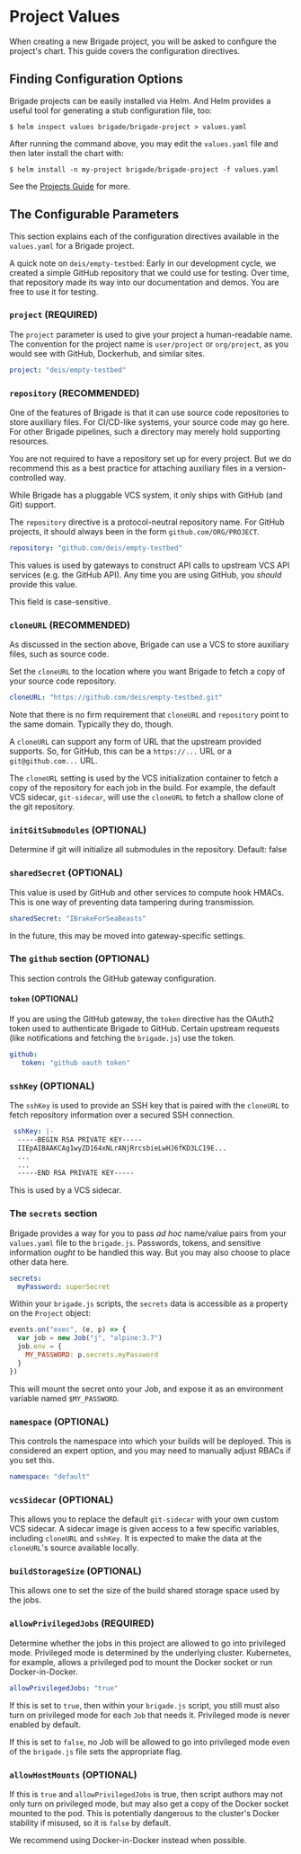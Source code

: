# Project Values

When creating a new Brigade project, you will be asked to configure the project's
chart. This guide covers the configuration directives.

## Finding Configuration Options

Brigade projects can be easily installed via Helm. And Helm provides a useful
tool for generating a stub configuration file, too:

```console
$ helm inspect values brigade/brigade-project > values.yaml
```

After running the command above, you may edit the `values.yaml` file and then
later install the chart with:

```console
$ helm install -n my-project brigade/brigade-project -f values.yaml
```

See the [Projects Guide](projects.md) for more.

## The Configurable Parameters

This section explains each of the configuration directives available in the
`values.yaml` for a Brigade project.

A quick note on `deis/empty-testbed`: Early in our development cycle, we created
a simple GitHub repository that we could use for testing. Over time, that repository
made its way into our documentation and demos. You are free to use it for testing.

### `project` (REQUIRED)

The `project` parameter is used to give your project a human-readable name. The
convention for the project name is `user/project` or `org/project`, as you would
see with GitHub, Dockerhub, and similar sites.

```yaml
project: "deis/empty-testbed"
```

### `repository` (RECOMMENDED)

One of the features of Brigade is that it can use source code repositories to
store auxiliary files. For CI/CD-like systems, your source code may go here.
For other Brigade pipelines, such a directory may merely hold supporting resources.

You are not required to have a repository set up for every project. But we do
recommend this as a best practice for attaching auxiliary files in a version-controlled
way.

While Brigade has a pluggable VCS system, it only ships with GitHub (and Git)
support.

The `repository` directive is a protocol-neutral repository name. For
GitHub projects, it should always been in the form `github.com/ORG/PROJECT`.

```yaml
repository: "github.com/deis/empty-testbed"
```

This values is used by gateways to construct API calls to upstream VCS API
services (e.g. the GitHub API). Any time you are using GitHub, you _should_
provide this value.

This field is case-sensitive.

### `cloneURL` (RECOMMENDED)

As discussed in the section above, Brigade can use a VCS to store auxiliary
files, such as source code.

Set the `cloneURL` to the location where you want Brigade to fetch a copy of
your source code repository.

```yaml
cloneURL: "https://github.com/deis/empty-testbed.git"
```

Note that there is no firm requirement that `cloneURL` and `repository` point to
the same domain. Typically they do, though.

A `cloneURL` can support any form of URL that the upstream provided supports. So,
for GitHub, this can be a `https://...` URL or a `git@github.com...` URL.

The `cloneURL` setting is used by the VCS initialization container to fetch
a copy of the repository for each job in the build. For example, the default
VCS sidecar, `git-sidecar`, will use the `cloneURL` to fetch a shallow clone
of the git repository.

### `initGitSubmodules` (OPTIONAL)

Determine if git will initialize all submodules in the repository. Default: false

### `sharedSecret` (OPTIONAL)


This value is used by GitHub and other services to compute hook HMACs. This
is one way of preventing data tampering during transmission.

```yaml
sharedSecret: "IBrakeForSeaBeasts"
```

In the future, this may be moved into gateway-specific settings.

### The `github` section (OPTIONAL)

This section controls the GitHub gateway configuration.

#### `token` (OPTIONAL)

If you are using the GitHub gateway, the `token` directive has the OAuth2 token
used to authenticate Brigade to GitHub. Certain upstream requests (like notifications
and fetching the `brigade.js`) use the token.

```yaml
github:
   token: "github oauth token"
```

### `sshKey` (OPTIONAL)

The `sshKey` is used to provide an SSH key that is paired with the `cloneURL` to
fetch repository information over a secured SSH connection.

```yaml
 sshKey: |-
  -----BEGIN RSA PRIVATE KEY-----
  IIEpAIBAAKCAg1wyZD164xNLrANjRrcsbieLwHJ6fKD3LC19E...
  ...
  ...
  -----END RSA PRIVATE KEY-----
```

This is used by a VCS sidecar.

### The `secrets` section

Brigade provides a way for you to pass _ad hoc_ name/value pairs from your
`values.yaml` file to the `brigade.js`. Passwords, tokens, and sensitive information
_ought_ to be handled this way. But you may also choose to place other data here.

```yaml
secrets:
  myPassword: superSecret
```

Within your `brigade.js` scripts, the `secrets` data is accessible as a property
on the `Project` object:

```javascript
events.on("exec", (e, p) => {
  var job = new Job("j", "alpine:3.7")
  job.env = {
    MY_PASSWORD: p.secrets.myPassword
  }
})
```

This will mount the secret onto your Job, and expose it as an environment variable
named `$MY_PASSWORD`.

### `namespace` (OPTIONAL)

This controls the namespace into which your builds will be deployed. This is
considered an expert option, and you may need to manually adjust RBACs if you
set this.

```yaml
namespace: "default"
```

### `vcsSidecar` (OPTIONAL)

This allows you to replace the default `git-sidecar` with your own custom VCS
sidecar. A sidecar image is given access to a few specific variables, including
`cloneURL` and `sshKey`. It is expected to make the data at the `cloneURL`'s source
available locally.

### `buildStorageSize` (OPTIONAL)

This allows one to set the size of the build shared storage space used by the jobs.

### `allowPrivilegedJobs` (REQUIRED)

Determine whether the jobs in this project are allowed to go into privileged mode.
Privileged mode is determined by the underlying cluster. Kubernetes, for example,
allows a privileged pod to mount the Docker socket or run Docker-in-Docker.

```yaml
allowPrivilegedJobs: "true"
```

If this is set to `true`, then within your `brigade.js` script, you still must also
turn on privileged mode for each `Job` that needs it. Privileged mode is never
enabled by default.

If this is set to `false`, no Job will be allowed to go into privileged mode even
of the `brigade.js` file sets the appropriate flag.

### `allowHostMounts` (OPTIONAL)

If this is `true` and `allowPrivilegedJobs` is true, then script authors may
not only turn on privileged mode, but may also get a copy of the Docker socket
mounted to the pod. This is potentially dangerous to the cluster's Docker stability
if misused, so it is `false` by default.

We recommend using Docker-in-Docker instead when possible.

